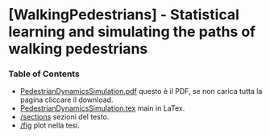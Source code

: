 # [WalkingPedestrians] - Statistical learning and simulating the paths of walking pedestrians

### Table of Contents

- [PedestrianDynamicsSimulation.pdf](https://github.com/nand42/WalkingPedestrians/blob/main/PedestrianDynamicsSimulation.pdf) questo è il PDF, se non carica tutta la pagina cliccare il download.
- [PedestrianDynamicsSimulation.tex](https://github.com/nand42/WalkingPedestrians/blob/main/PedestrianDynamicsSimulation.tex) main in LaTex.
- [/sections](https://github.com/nand42/WalkingPedestrians/tree/main/sections) sezioni del testo.
- [/fig](https://github.com/nand42/WalkingPedestrians/tree/main/fig) plot nella tesi.

